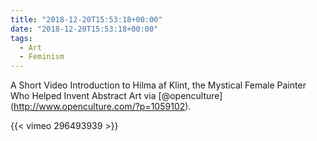 ```yaml
---
title: "2018-12-20T15:53:18+00:00"
date: "2018-12-20T15:53:18+00:00"
tags:
  - Art
  - Feminism
---
```


A Short Video Introduction to Hilma af Klint, the Mystical Female Painter Who Helped Invent Abstract Art via [@openculture] (http://www.openculture.com/?p=1059102).

{{< vimeo 296493939 >}}
